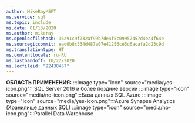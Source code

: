 ```yaml
---
author: MikeRayMSFT
ms.service: sql
ms.topic: include
ms.date: 01/13/2020
ms.author: mikeray
ms.openlocfilehash: 36a91c9f732af99b7de4f5c09957457d4ea4f64e
ms.sourcegitcommit: ead0b8c334d487a07e41256ce5d6acafa2d23c9d
ms.translationtype: HT
ms.contentlocale: ru-RU
ms.lasthandoff: 10/22/2020
ms.locfileid: "92438457"
---
```

<Token>**ОБЛАСТЬ ПРИМЕНЕНИЯ:** :::image type="icon" source="media/yes-icon.png":::SQL Server 2016 и более поздние версии :::image type="icon" source="media/no-icon.png":::База данных SQL Azure :::image type="icon" source="media/yes-icon.png":::Azure Synapse Analytics (Хранилище данных SQL) :::image type="icon" source="media/no-icon.png":::Parallel Data Warehouse </Token>

